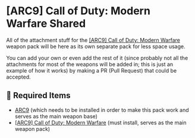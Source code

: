 # [ARC9] Call of Duty: Modern Warfare Shared
All of the attachment stuff for the [[ARC9] Call of Duty: Modern Warfare](https://github.com/CurlySparkle/ARC9-COD2019) weapon pack will be here as its own separate pack for less space usage. 

You can add your own or even add the rest of it (since probably not all the attachments for most of the weapons will be added in; this is just an example of how it works) by making a PR (Pull Request) that could be accepted.

## 🔽 Required Items
 - [ARC9](https://github.com/HaodongMo/ARC-9) (which needs to be installed in order to make this pack work and serves as the main weapon base)
 - [[ARC9] Call of Duty: Modern Warfare](https://github.com/CurlySparkle/ARC9-COD2019) (must install, serves as the main weapon pack)
